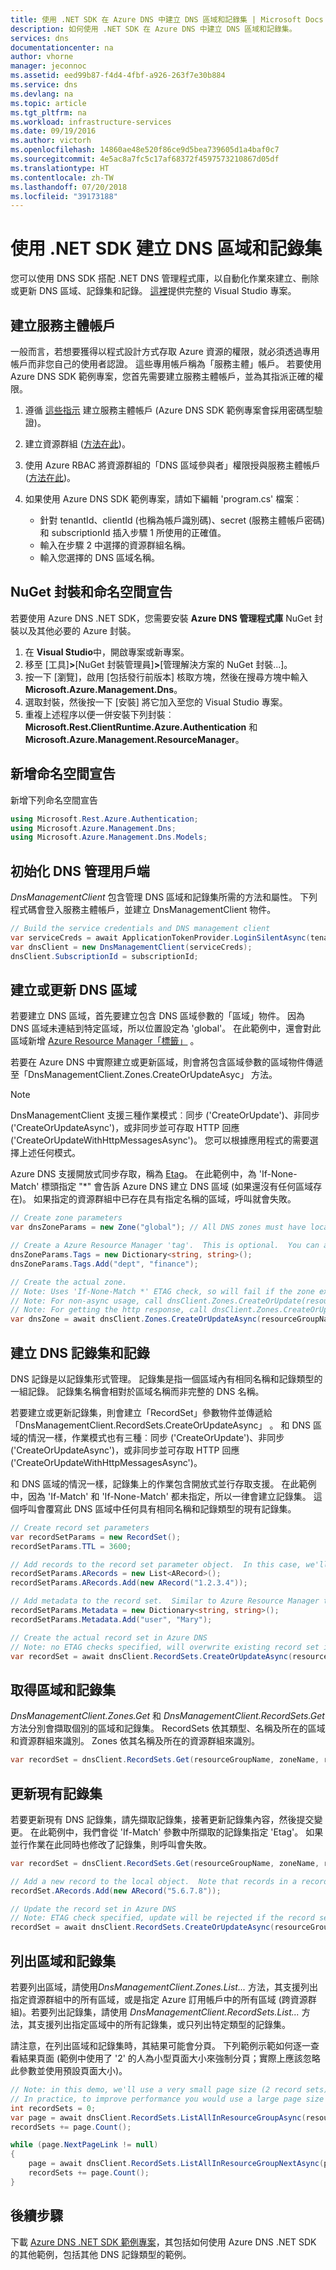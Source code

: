 ```yaml
---
title: 使用 .NET SDK 在 Azure DNS 中建立 DNS 區域和記錄集 | Microsoft Docs
description: 如何使用 .NET SDK 在 Azure DNS 中建立 DNS 區域和記錄集。
services: dns
documentationcenter: na
author: vhorne
manager: jeconnoc
ms.assetid: eed99b87-f4d4-4fbf-a926-263f7e30b884
ms.service: dns
ms.devlang: na
ms.topic: article
ms.tgt_pltfrm: na
ms.workload: infrastructure-services
ms.date: 09/19/2016
ms.author: victorh
ms.openlocfilehash: 14860ae48e520f86ce9d5bea739605d1a4baf0c7
ms.sourcegitcommit: 4e5ac8a7fc5c17af68372f4597573210867d05df
ms.translationtype: HT
ms.contentlocale: zh-TW
ms.lasthandoff: 07/20/2018
ms.locfileid: "39173188"
---
```

# <a name="create-dns-zones-and-record-sets-using-the-net-sdk"></a>使用 .NET SDK 建立 DNS 區域和記錄集

您可以使用 DNS SDK 搭配 .NET DNS 管理程式庫，以自動化作業來建立、刪除或更新 DNS 區域、記錄集和記錄。 [這裡](https://www.microsoft.com/en-us/download/details.aspx?id=47268&WT.mc_id=DX_MVP4025064&e6b34bbe-475b-1abd-2c51-b5034bcdd6d2=True)提供完整的 Visual Studio 專案。

## <a name="create-a-service-principal-account"></a>建立服務主體帳戶

一般而言，若想要獲得以程式設計方式存取 Azure 資源的權限，就必須透過專用帳戶而非您自己的使用者認證。 這些專用帳戶稱為「服務主體」帳戶。 若要使用 Azure DNS SDK 範例專案，您首先需要建立服務主體帳戶，並為其指派正確的權限。

1. 遵循 [這些指示](../azure-resource-manager/resource-group-authenticate-service-principal.md) 建立服務主體帳戶 (Azure DNS SDK 範例專案會採用密碼型驗證)。
2. 建立資源群組 ([方法在此](../azure-resource-manager/resource-group-template-deploy-portal.md))。
3. 使用 Azure RBAC 將資源群組的「DNS 區域參與者」權限授與服務主體帳戶 ([方法在此](../role-based-access-control/role-assignments-portal.md))。
4. 如果使用 Azure DNS SDK 範例專案，請如下編輯 'program.cs' 檔案︰

   * 針對 tenantId、clientId (也稱為帳戶識別碼)、secret (服務主體帳戶密碼) 和 subscriptionId 插入步驟 1 所使用的正確值。
   * 輸入在步驟 2 中選擇的資源群組名稱。
   * 輸入您選擇的 DNS 區域名稱。

## <a name="nuget-packages-and-namespace-declarations"></a>NuGet 封裝和命名空間宣告

若要使用 Azure DNS .NET SDK，您需要安裝 **Azure DNS 管理程式庫** NuGet 封裝以及其他必要的 Azure 封裝。

1. 在 **Visual Studio**中，開啟專案或新專案。
2. 移至 [工具]**>**[NuGet 封裝管理員]**>**[管理解決方案的 NuGet 封裝...]。
3. 按一下 [瀏覽]，啟用 [包括發行前版本] 核取方塊，然後在搜尋方塊中輸入 **Microsoft.Azure.Management.Dns**。
4. 選取封裝，然後按一下 [安裝]  將它加入至您的 Visual Studio 專案。
5. 重複上述程序以便一併安裝下列封裝︰**Microsoft.Rest.ClientRuntime.Azure.Authentication** 和 **Microsoft.Azure.Management.ResourceManager**。

## <a name="add-namespace-declarations"></a>新增命名空間宣告

新增下列命名空間宣告

```cs
using Microsoft.Rest.Azure.Authentication;
using Microsoft.Azure.Management.Dns;
using Microsoft.Azure.Management.Dns.Models;
```

## <a name="initialize-the-dns-management-client"></a>初始化 DNS 管理用戶端

*DnsManagementClient* 包含管理 DNS 區域和記錄集所需的方法和屬性。  下列程式碼會登入服務主體帳戶，並建立 DnsManagementClient 物件。

```cs
// Build the service credentials and DNS management client
var serviceCreds = await ApplicationTokenProvider.LoginSilentAsync(tenantId, clientId, secret);
var dnsClient = new DnsManagementClient(serviceCreds);
dnsClient.SubscriptionId = subscriptionId;
```

## <a name="create-or-update-a-dns-zone"></a>建立或更新 DNS 區域

若要建立 DNS 區域，首先要建立包含 DNS 區域參數的「區域」物件。 因為 DNS 區域未連結到特定區域，所以位置設定為 'global'。 在此範例中，還會對此區域新增 [Azure Resource Manager「標籤」](https://azure.microsoft.com/updates/organize-your-azure-resources-with-tags/) 。

若要在 Azure DNS 中實際建立或更新區域，則會將包含區域參數的區域物件傳遞至「DnsManagementClient.Zones.CreateOrUpdateAsyc」  方法。

> [!NOTE]
> DnsManagementClient 支援三種作業模式︰同步 ('CreateOrUpdate')、非同步 ('CreateOrUpdateAsync')，或非同步並可存取 HTTP 回應 ('CreateOrUpdateWithHttpMessagesAsync')。  您可以根據應用程式的需要選擇上述任何模式。

Azure DNS 支援開放式同步存取，稱為 [Etag](dns-getstarted-create-dnszone.md)。 在此範例中，為 'If-None-Match' 標頭指定 "*" 會告訴 Azure DNS 建立 DNS 區域 (如果還沒有任何區域存在)。  如果指定的資源群組中已存在具有指定名稱的區域，呼叫就會失敗。

```cs
// Create zone parameters
var dnsZoneParams = new Zone("global"); // All DNS zones must have location = "global"

// Create a Azure Resource Manager 'tag'.  This is optional.  You can add multiple tags
dnsZoneParams.Tags = new Dictionary<string, string>();
dnsZoneParams.Tags.Add("dept", "finance");

// Create the actual zone.
// Note: Uses 'If-None-Match *' ETAG check, so will fail if the zone exists already.
// Note: For non-async usage, call dnsClient.Zones.CreateOrUpdate(resourceGroupName, zoneName, dnsZoneParams, null, "*")
// Note: For getting the http response, call dnsClient.Zones.CreateOrUpdateWithHttpMessagesAsync(resourceGroupName, zoneName, dnsZoneParams, null, "*")
var dnsZone = await dnsClient.Zones.CreateOrUpdateAsync(resourceGroupName, zoneName, dnsZoneParams, null, "*");
```

## <a name="create-dns-record-sets-and-records"></a>建立 DNS 記錄集和記錄

DNS 記錄是以記錄集形式管理。 記錄集是指一個區域內有相同名稱和記錄類型的一組記錄。  記錄集名稱會相對於區域名稱而非完整的 DNS 名稱。

若要建立或更新記錄集，則會建立「RecordSet」參數物件並傳遞給「DnsManagementClient.RecordSets.CreateOrUpdateAsync」 。 和 DNS 區域的情況一樣，作業模式也有三種︰同步 ('CreateOrUpdate')、非同步 ('CreateOrUpdateAsync')，或非同步並可存取 HTTP 回應 ('CreateOrUpdateWithHttpMessagesAsync')。

和 DNS 區域的情況一樣，記錄集上的作業包含開放式並行存取支援。  在此範例中，因為 'If-Match' 和 'If-None-Match' 都未指定，所以一律會建立記錄集。  這個呼叫會覆寫此 DNS 區域中任何具有相同名稱和記錄類型的現有記錄集。

```cs
// Create record set parameters
var recordSetParams = new RecordSet();
recordSetParams.TTL = 3600;

// Add records to the record set parameter object.  In this case, we'll add a record of type 'A'
recordSetParams.ARecords = new List<ARecord>();
recordSetParams.ARecords.Add(new ARecord("1.2.3.4"));

// Add metadata to the record set.  Similar to Azure Resource Manager tags, this is optional and you can add multiple metadata name/value pairs
recordSetParams.Metadata = new Dictionary<string, string>();
recordSetParams.Metadata.Add("user", "Mary");

// Create the actual record set in Azure DNS
// Note: no ETAG checks specified, will overwrite existing record set if one exists
var recordSet = await dnsClient.RecordSets.CreateOrUpdateAsync(resourceGroupName, zoneName, recordSetName, RecordType.A, recordSetParams);
```

## <a name="get-zones-and-record-sets"></a>取得區域和記錄集

*DnsManagementClient.Zones.Get* 和 *DnsManagementClient.RecordSets.Get* 方法分別會擷取個別的區域和記錄集。 RecordSets 依其類型、名稱及所在的區域和資源群組來識別。 Zones 依其名稱及所在的資源群組來識別。

```cs
var recordSet = dnsClient.RecordSets.Get(resourceGroupName, zoneName, recordSetName, RecordType.A);
```

## <a name="update-an-existing-record-set"></a>更新現有記錄集

若要更新現有 DNS 記錄集，請先擷取記錄集，接著更新記錄集內容，然後提交變更。  在此範例中，我們會從 'If-Match' 參數中所擷取的記錄集指定 'Etag'。 如果並行作業在此同時也修改了記錄集，則呼叫會失敗。

```cs
var recordSet = dnsClient.RecordSets.Get(resourceGroupName, zoneName, recordSetName, RecordType.A);

// Add a new record to the local object.  Note that records in a record set must be unique/distinct
recordSet.ARecords.Add(new ARecord("5.6.7.8"));

// Update the record set in Azure DNS
// Note: ETAG check specified, update will be rejected if the record set has changed in the meantime
recordSet = await dnsClient.RecordSets.CreateOrUpdateAsync(resourceGroupName, zoneName, recordSetName, RecordType.A, recordSet, recordSet.Etag);
```

## <a name="list-zones-and-record-sets"></a>列出區域和記錄集

若要列出區域，請使用*DnsManagementClient.Zones.List...* 方法，其支援列出指定資源群組中的所有區域，或是指定 Azure 訂用帳戶中的所有區域 (跨資源群組)。若要列出記錄集，請使用 *DnsManagementClient.RecordSets.List...* 方法，其支援列出指定區域中的所有記錄集，或只列出特定類型的記錄集。

請注意，在列出區域和記錄集時，其結果可能會分頁。  下列範例示範如何逐一查看結果頁面  (範例中使用了 '2' 的人為小型頁面大小來強制分頁；實際上應該忽略此參數並使用預設頁面大小)。

```cs
// Note: in this demo, we'll use a very small page size (2 record sets) to demonstrate paging
// In practice, to improve performance you would use a large page size or just use the system default
int recordSets = 0;
var page = await dnsClient.RecordSets.ListAllInResourceGroupAsync(resourceGroupName, zoneName, "2");
recordSets += page.Count();

while (page.NextPageLink != null)
{
    page = await dnsClient.RecordSets.ListAllInResourceGroupNextAsync(page.NextPageLink);
    recordSets += page.Count();
}
```

## <a name="next-steps"></a>後續步驟

下載 [Azure DNS .NET SDK 範例專案](https://www.microsoft.com/en-us/download/details.aspx?id=47268&WT.mc_id=DX_MVP4025064&e6b34bbe-475b-1abd-2c51-b5034bcdd6d2=True)，其包括如何使用 Azure DNS .NET SDK 的其他範例，包括其他 DNS 記錄類型的範例。
